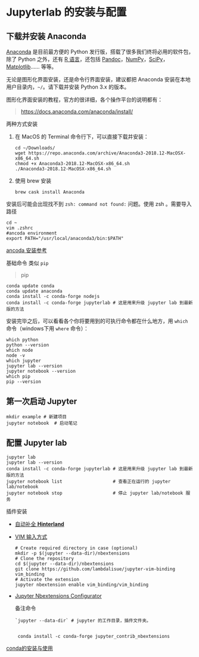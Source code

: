 





# Jupyterlab 的安装与配置

## 下载并安装 Anaconda

[Anaconda](https://www.anaconda.com/) 是目前最方便的 Python 发行版，搭载了很多我们终将必用的软件包，除了 Python 之外，还有 [R 语言](https://www.r-project.org/)，还包括 [Pandoc](https://pandoc.org/)，[NumPy](http://www.numpy.org/)，[SciPy](https://www.scipy.org/)，[Matplotlib](https://matplotlib.org/)…… 等等。

无论是图形化界面安装，还是命令行界面安装，建议都把 Anaconda 安装在本地用户目录内，`~/`。请下载并安装 Python 3.x 的版本。

图形化界面安装的教程，官方的很详细，各个操作平台的说明都有：

> <https://docs.anaconda.com/anaconda/install/>

两种方式安装

1. 在 MacOS 的 Terminal 命令行下，可以直接下载并安装：

   ```shell
   cd ~/Downloads/
   wget https://repo.anaconda.com/archive/Anaconda3-2018.12-MacOSX-x86_64.sh
   chmod +x Anaconda3-2018.12-MacOSX-x86_64.sh
   ./Anaconda3-2018.12-MacOSX-x86_64.sh
   ```

2. 使用 brew 安装

   ```
   brew cask install Anaconda
   ```

   

安装后可能会出现找不到 `zsh: command not found:` 问题。使用 zsh 。需要导入路径

```shell
cd ~
vim .zshrc
#ancoda environment
export PATH="/usr/local/anaconda3/bin:$PATH"
```

[ancoda 安装参考](https://medium.com/ayuth/install-anaconda-on-macos-with-homebrew-c94437d63a37)

基础命令 类似 `pip`  

> pip <install> <packname>

```
conda update conda  
conda update anaconda
conda install -c conda-forge nodejs
conda install -c conda-forge jupyterlab # 这是用来升级 jupyter lab 到最新版的方法
```

安装完毕之后，可以看看各个你将要用到的可执行命令都在什么地方，用 `which` 命令（windows下用 `where` 命令）：

```
which python
python --version
which node
node -v
which jupyter
jupyter lab --version
jupyter notebook --version
which pip
pip --version
```

## 第一次启动 Jupyter 

```
mkdir example # 新建项目
jupyter notebook  # 启动笔记
```

## 配置 Jupyter lab



```
jupyter lab
jupyter lab --version
conda install -c conda-forge jupyterlab # 这是用来升级 jupyter lab 到最新版的方法
jupyter notebook list                   # 查看正在运行的 jupyter lab/notebook
jupyter notebook stop                   # 停止 jupyter lab/notebook 服务
```



插件安装

-  [自动补全 **Hinterland**](https://jupyter-contrib-nbextensions.readthedocs.io/en/latest/nbextensions/hinterland/README.htm)

  

- [VIM 输入方式](https://github.com/lambdalisue/jupyter-vim-binding)

  ```shell
  # Create required directory in case (optional)
  mkdir -p $(jupyter --data-dir)/nbextensions
  # Clone the repository
  cd $(jupyter --data-dir)/nbextensions
  git clone https://github.com/lambdalisue/jupyter-vim-binding vim_binding
  # Activate the extension
  jupyter nbextension enable vim_binding/vim_binding
  ```

  

- [Jupyter Nbextensions Configurator ](https://github.com/Jupyter-contrib/jupyter_nbextensions_configurator)

  

  备注命令

  ```shell
  `jupyter --data-dir` # jupyter 的工作目录，插件文件夹。
   
   
   conda install -c conda-forge jupyter_contrib_nbextensions  
  ```

  





[conda的安装与使用](https://www.jianshu.com/p/edaa744ea47d)